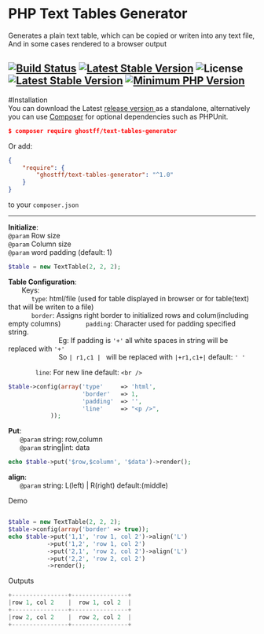 # PHP Text Tables Generator
Generates a plain text table, which can be copied or writen into any text file, And in some cases rendered to a browser output

[![Build Status](https://travis-ci.org/Ghostff/Text_Tables_Generator.svg?branch=travis)](https://travis-ci.org/Ghostff/Text_Tables_Generator) [![Latest Stable Version](https://img.shields.io/badge/release-v1.0.0-brightgreen.svg)](https://github.com/Ghostff/Text_Tables_Generator/releases) ![License](https://img.shields.io/packagist/l/gomoob/php-pushwoosh.svg) [![Latest Stable Version](https://img.shields.io/badge/packagist-v5.5.4-blue.svg)](https://packagist.org/packages/ghostff/text-tables-generator) [![Minimum PHP Version](https://img.shields.io/badge/php-%3E%3D%205.6-8892BF.svg)](https://php.net/)
----------

#Installation   
You can download the  Latest [release version ](https://github.com/Ghostff/Text_Tables_Generator/releases/) as a standalone, alternatively you can use [Composer](https://getcomposer.org/) for optional dependencies such as PHPUnit.
```json
$ composer require ghostff/text-tables-generator
```    
Or add:
```json
{
    "require": {
        "ghostff/text-tables-generator": "^1.0"
    }
}
```
to your ``composer.json``

--------
**Initialize**:  
   ```@param``` Row size  
  ```@param``` Column size  
   ```@param``` word padding (default: 1)
```php
$table = new TextTable(2, 2, 2);
```

**Table Configuration**:  
&nbsp;&nbsp;&nbsp;&nbsp;&nbsp;&nbsp;&nbsp;Keys:  
&nbsp;&nbsp;&nbsp;&nbsp;&nbsp;&nbsp;&nbsp;&nbsp;&nbsp;&nbsp;&nbsp;&nbsp;```type```: html/file (used for table displayed in browser or for table(text) that will be writen to a file)  
&nbsp;&nbsp;&nbsp;&nbsp;&nbsp;&nbsp;&nbsp;&nbsp;&nbsp;&nbsp;&nbsp;&nbsp;```border```: Assigns right border to initialized rows and colum(including empty columns)
&nbsp;&nbsp;&nbsp;&nbsp;&nbsp;&nbsp;&nbsp;&nbsp;&nbsp;&nbsp;&nbsp;&nbsp;```padding```: Character used for padding specified string.  
 &nbsp;&nbsp;&nbsp;&nbsp;&nbsp;&nbsp;&nbsp;&nbsp;&nbsp;&nbsp;&nbsp;&nbsp;&nbsp;&nbsp;&nbsp;&nbsp;&nbsp;&nbsp;&nbsp;&nbsp;&nbsp;&nbsp;&nbsp;&nbsp;&nbsp;&nbsp;Eg: If padding is ```'+'``` all white spaces in string will be replaced with ```'+'```   
&nbsp;&nbsp;&nbsp;&nbsp;&nbsp;&nbsp;&nbsp;&nbsp;&nbsp;&nbsp;&nbsp;&nbsp;&nbsp;&nbsp;&nbsp;&nbsp;&nbsp;&nbsp;&nbsp;&nbsp;&nbsp;&nbsp;&nbsp;&nbsp;&nbsp;&nbsp;So ```| r1,c1 | ``` will be replaced with  ```|+r1,c1+|``` default: ```' '```              
           
&nbsp;&nbsp;&nbsp;&nbsp;&nbsp;&nbsp;&nbsp;&nbsp;&nbsp;&nbsp;&nbsp;&nbsp;&nbsp;&nbsp;```line```: For new line default: ```<br />```

```php
$table->config(array('type'     => 'html',
                     'border'   => 1,
                     'padding'  => '',
                     'line'     => "<p />",
            ));
```

**Put**:   
&nbsp;&nbsp;&nbsp;&nbsp;&nbsp;&nbsp;```@param``` string: row,column   
&nbsp;&nbsp;&nbsp;&nbsp;&nbsp;&nbsp;```@param``` string|int: data
```php
echo $table->put('$row,$column', '$data')->render();
```
**align**:  
&nbsp;&nbsp;&nbsp;&nbsp;&nbsp;&nbsp;```@param``` string: L(left) | R(right) default:(middle)

Demo
```php

$table = new TextTable(2, 2, 2);
$table->config(array('border' => true));
echo $table->put('1,1', 'row 1, col 2')->align('L')
           ->put('1,2', 'row 1, col 2')
           ->put('2,1', 'row 2, col 2')->align('L')
           ->put('2,2', 'row 2, col 2')
           ->render();
```
Outputs
```php
+----------------+----------------+
|row 1, col 2    |  row 1, col 2  |
+----------------+----------------+
|row 2, col 2    |  row 2, col 2  |
+----------------+----------------+ 

```
 

